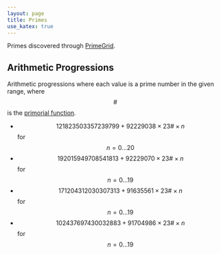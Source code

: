 ```yaml
---
layout: page
title: Primes
use_katex: true
---
```


Primes discovered through [PrimeGrid](https://www.primegrid.com/).

## Arithmetic Progressions

Arithmetic progressions where each value is a prime number in the given range, where $$ \# $$ is the [primorial function](https://en.wikipedia.org/wiki/Primorial).

* $$ 121823503357239799+92229038 \times 23 \# \times n $$ for $$ n=0 \dots 20 $$
* $$ 192015949708541813+92229070 \times 23 \# \times n $$ for $$ n=0 \dots 19 $$
* $$ 171204312030307313+91635561 \times 23 \# \times n $$ for $$ n=0 \dots 19 $$
* $$ 102437697430032883+91704986 \times 23 \# \times n $$ for $$ n=0 \dots 19 $$
